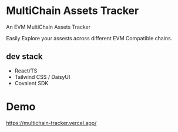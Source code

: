 # MultiChain Assets Tracker
An EVM MultiChain Assets Tracker

Easily Explore your assests across different EVM Compatible chains.

## dev stack
- React/TS
- Tailwind CSS / DaisyUI
- Covalent SDK

# Demo
https://multichain-tracker.vercel.app/